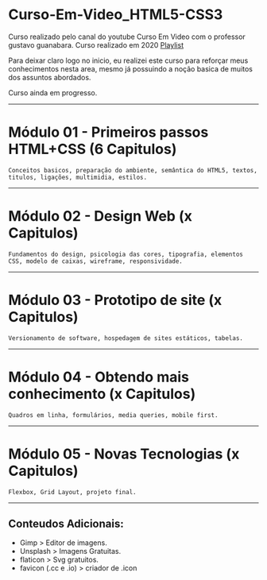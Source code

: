 # Curso-Em-Video_HTML5-CSS3
Curso realizado pelo canal do youtube Curso Em Video com o professor gustavo guanabara. Curso realizado em 2020 [Playlist](https://www.youtube.com/watch?v=VfIXgGJWLvA&list=PLHz_AreHm4dkZ9-atkcmcBaMZdmLHft8n&index=3&ab_channel=CursoemV%C3%ADdeo)


Para deixar claro logo no inicio, eu realizei este curso para reforçar meus conhecimentos nesta area, mesmo já possuindo a noção basica de muitos dos assuntos abordados.

Curso ainda em progresso.


---
# Módulo 01 - Primeiros passos HTML+CSS (6 Capitulos)
    Conceitos basicos, preparação do ambiente, semântica do HTML5, textos, titulos, ligações, multimidia, estilos.
   
--- 
# Módulo 02 - Design Web (x Capitulos)
    Fundamentos do design, psicologia das cores, tipografia, elementos CSS, modelo de caixas, wireframe, responsividade.


---
# Módulo 03 - Prototipo de site (x Capitulos)
    Versionamento de software, hospedagem de sites estáticos, tabelas.


---
# Módulo 04 - Obtendo mais conhecimento (x Capitulos)
    Quadros em linha, formulários, media queries, mobile first.


---
# Módulo 05 - Novas Tecnologias (x Capitulos)
    Flexbox, Grid Layout, projeto final.


---

## Conteudos Adicionais:

* Gimp > Editor de imagens.
* Unsplash > Imagens Gratuitas.
* flaticon > Svg gratuitos.
* favicon (.cc e .io) > criador de .icon 